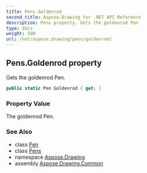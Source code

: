 ```yaml
---
title: Pens.Goldenrod
second_title: Aspose.Drawing for .NET API Reference
description: Pens property. Gets the goldenrod Pen
type: docs
weight: 500
url: /net/aspose.drawing/pens/goldenrod/
---
```

## Pens.Goldenrod property

Gets the goldenrod Pen.

```csharp
public static Pen Goldenrod { get; }
```

### Property Value

The goldenrod Pen.

### See Also

* class [Pen](../../pen/)
* class [Pens](../)
* namespace [Aspose.Drawing](../../pens/)
* assembly [Aspose.Drawing.Common](../../../)


